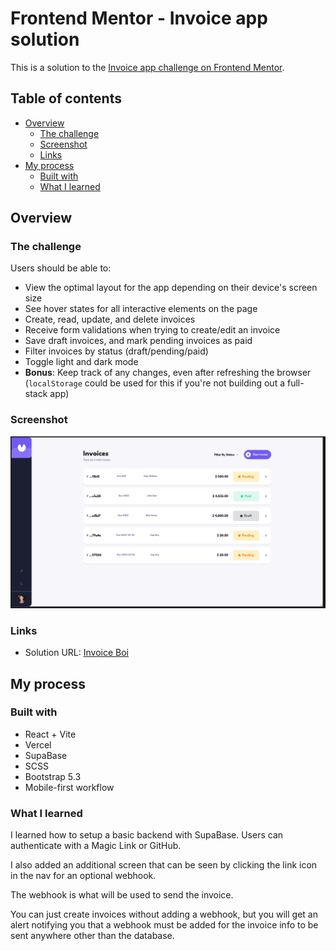 # Frontend Mentor - Invoice app solution

This is a solution to the [Invoice app challenge on Frontend Mentor](https://www.frontendmentor.io/challenges/invoice-app-i7KaLTQjl).

## Table of contents

- [Overview](#overview)
  - [The challenge](#the-challenge)
  - [Screenshot](#screenshot)
  - [Links](#links)
- [My process](#my-process)
  - [Built with](#built-with)
  - [What I learned](#what-i-learned)

## Overview

### The challenge

Users should be able to:

- View the optimal layout for the app depending on their device's screen size
- See hover states for all interactive elements on the page
- Create, read, update, and delete invoices
- Receive form validations when trying to create/edit an invoice
- Save draft invoices, and mark pending invoices as paid
- Filter invoices by status (draft/pending/paid)
- Toggle light and dark mode
- **Bonus**: Keep track of any changes, even after refreshing the browser (`localStorage` could be used for this if you're not building out a full-stack app)

### Screenshot

![](./public/assets/screenshot.jpg)

### Links

- Solution URL: [Invoice Boi](https://invoice-olive.vercel.app/)

## My process

### Built with

- React + Vite
- Vercel
- SupaBase
- SCSS
- Bootstrap 5.3
- Mobile-first workflow

### What I learned

I learned how to setup a basic backend with SupaBase. Users can authenticate with a Magic Link or GitHub.

I also added an additional screen that can be seen by clicking the link icon in the nav for an optional webhook.

The webhook is what will be used to send the invoice.

You can just create invoices without adding a webhook, but you will get an alert notifying you that a webhook must be added for the invoice info to be sent anywhere other than the database.
